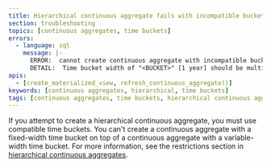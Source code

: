 ```yaml
---
title: Hierarchical continuous aggregate fails with incompatible bucket width
section: troubleshooting
topics: [continuous aggregates, time buckets]
errors:
  - language: sql
    message: |-
      ERROR:  cannot create continuous aggregate with incompatible bucket width
      DETAIL:  Time bucket width of "<BUCKET>" [1 year] should be multiple of the time bucket width of "<BUCKET>" [1 day].
apis:
  - [create_materialized_view, refresh_continuous_aggregate()]
keywords: [continuous aggregates, hierarchical, time buckets]
tags: [continuous aggregates, time buckets, hierarchical continuous aggregates]
---
```


<!---
* Use this format for writing troubleshooting sections:
 - Cause: What causes the problem?
 - Consequence: What does the user see when they hit this problem?
 - Fix/Workaround: What can the user do to fix or work around the problem? Provide a "Resolving" Procedure if required.
 - Result: When the user applies the fix, what is the result when the same action is applied?
* Copy this comment at the top of every troubleshooting page
-->

If you attempt to create a hierarchical continuous aggregate, you must use
compatible time buckets. You can't create a continuous aggregate with a
fixed-width time bucket on top of a continuous aggregate with a variable-width
time bucket. For more information, see the restrictions section in
[hierarchical continuous aggregates][h-caggs-restrictions].

[h-caggs-restrictions]: /timescaledb/:currentversion:/how-to-guides/continuous-aggregates/hierarchical-continuous-aggregates/#restrictions
